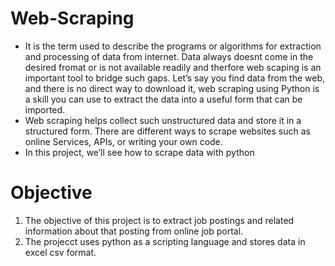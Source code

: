 # Web-Scraping
* It is the term used to describe the programs or algorithms for extraction and processing of data from internet. Data always doesnt come in the desired fromat or is not available readily and therfore web scaping is an important tool to bridge such gaps. Let’s say you find data from the web, and there is no direct way to download it, web scraping using Python is a skill you can use to extract the data into a useful form that can be imported.
* Web scraping helps collect such unstructured data and store it in a structured form. There are different ways to scrape websites such as online Services, APIs, or writing your own code. 
* In this project, we’ll see how to scrape data with python
# Objective
1. The objective of this project is to extract job postings and related information about that posting from online job portal. 
2. The projecct uses python as a scripting language and stores data in excel csv format.
